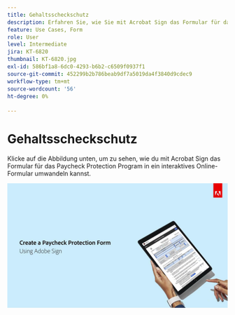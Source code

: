 ```yaml
---
title: Gehaltsscheckschutz
description: Erfahren Sie, wie Sie mit Acrobat Sign das Formular für das Paycheck Protection Program in ein interaktives Online-Formular umwandeln können.
feature: Use Cases, Form
role: User
level: Intermediate
jira: KT-6820
thumbnail: KT-6820.jpg
exl-id: 586bf1a8-6dc0-4293-b6b2-c6509f0937f1
source-git-commit: 452299b2b786beab9df7a5019da4f3840d9cdec9
workflow-type: tm+mt
source-wordcount: '56'
ht-degree: 0%

---
```


# Gehaltsscheckschutz

Klicke auf die Abbildung unten, um zu sehen, wie du mit Acrobat Sign das Formular für das Paycheck Protection Program in ein interaktives Online-Formular umwandeln kannst.

[![Interaktiver Schritt zur Zahlungserfassung](../assets/Paycheck.jpg)](https://acrobatusers.com/paycheck-protection-program-resource-hub/walkthrough/)

